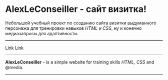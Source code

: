 # AlexLeConseiller - сайт визитка!
Небольшой учебный проект по созданию сайта визитки выдуманного персонажа для тренировки навыков *HTML и CSS*, ну и конечно медиазапросы для адаптивности.
***
<a href="https://golovanovalex.github.io/AlexLeConseiller/" target="_blank">Link</a>
[Link](https://golovanovalex.github.io/AlexLeConseiller/{:target=_blank})
***
**AlexLeConseiller** - is a simple website for training skills *HTML, CSS* and @media.
***

